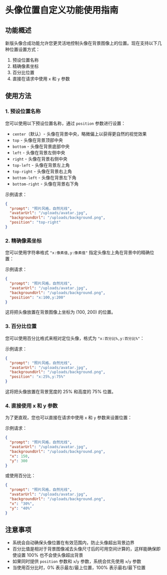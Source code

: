 # 头像位置自定义功能使用指南

## 功能概述

新版头像合成功能允许您更灵活地控制头像在背景图像上的位置。现在支持以下几种位置设置方式：

1. 预设位置名称
2. 精确像素坐标
3. 百分比位置
4. 直接在请求中使用 `x` 和 `y` 参数

## 使用方法

### 1. 预设位置名称

您可以使用以下预设位置名称，通过 `position` 参数进行设置：

- `center`（默认）- 头像在背景中央，略微偏上以获得更自然的视觉效果
- `top` - 头像在背景顶部中央
- `bottom` - 头像在背景底部中央
- `left` - 头像在背景左侧中央
- `right` - 头像在背景右侧中央
- `top-left` - 头像在背景左上角
- `top-right` - 头像在背景右上角
- `bottom-left` - 头像在背景左下角
- `bottom-right` - 头像在背景右下角

示例请求：
```json
{
  "prompt": "照片风格，自然光线",
  "avatarUrl": "/uploads/avatar.jpg",
  "backgroundUrl": "/uploads/background.png",
  "position": "top-right"
}
```

### 2. 精确像素坐标

您可以使用字符串格式 `"x:像素值,y:像素值"` 指定头像左上角在背景中的精确位置：

示例请求：
```json
{
  "prompt": "照片风格，自然光线",
  "avatarUrl": "/uploads/avatar.jpg",
  "backgroundUrl": "/uploads/background.png",
  "position": "x:100,y:200"
}
```

这将把头像放置在背景图像上坐标为 (100, 200) 的位置。

### 3. 百分比位置

您可以使用百分比格式来相对定位头像，格式为 `"x:百分比%,y:百分比%"`：

示例请求：
```json
{
  "prompt": "照片风格，自然光线",
  "avatarUrl": "/uploads/avatar.jpg",
  "backgroundUrl": "/uploads/background.png",
  "position": "x:25%,y:75%"
}
```

这将把头像放置在背景宽度的 25% 和高度的 75% 位置。

### 4. 直接使用 x 和 y 参数

为了更直观，您也可以直接在请求中使用 `x` 和 `y` 参数来设置位置：

示例请求：
```json
{
  "prompt": "照片风格，自然光线",
  "avatarUrl": "/uploads/avatar.jpg",
  "backgroundUrl": "/uploads/background.png",
  "x": 150,
  "y": 300
}
```

或使用百分比：
```json
{
  "prompt": "照片风格，自然光线",
  "avatarUrl": "/uploads/avatar.jpg",
  "backgroundUrl": "/uploads/background.png",
  "x": "30%",
  "y": "40%"
}
```

## 注意事项

- 系统会自动确保头像位置在有效范围内，防止头像超出背景边界
- 百分比值是相对于背景图像减去头像尺寸后的可用空间计算的，这样能确保即使设置 100% 也不会使头像超出背景
- 如果同时提供 `position` 参数和 `x`/`y` 参数，系统会优先使用 `x`/`y` 参数
- 当使用百分比时，0% 表示最左/最上位置，100% 表示最右/最下位置 
